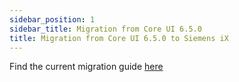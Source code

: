```yaml
---
sidebar_position: 1
sidebar_title: Migration from Core UI 6.5.0
title: Migration from Core UI 6.5.0 to Siemens iX
---
```


Find the current migration guide [here](https://github.com/siemens/ix/blob/main/packages/documentation/docs/installation/migration/core-ui.md)
